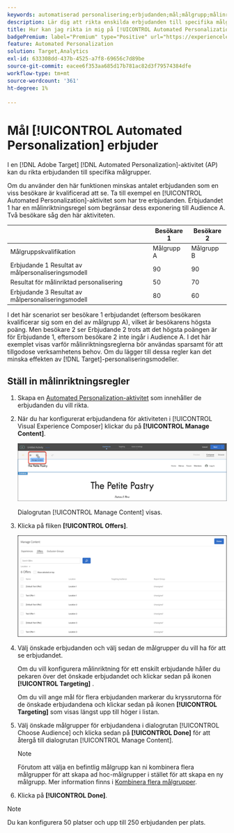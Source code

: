 ```yaml
---
keywords: automatiserad personalisering;erbjudanden;mål;målgrupp;målinriktningsregler;målinriktning
description: Lär dig att rikta enskilda erbjudanden till specifika målgrupper med hjälp av en [!UICONTROL Automated Personalization]-aktivitet (AP) i  [!DNL Adobe Target].
title: Hur kan jag rikta in mig på [!UICONTROL Automated Personalization] erbjudanden?
badgePremium: label="Premium" type="Positive" url="https://experienceleague.adobe.com/docs/target/using/introduction/intro.html?lang=en#premium newtab=true" tooltip="Se vad som ingår i Target Premium."
feature: Automated Personalization
solution: Target,Analytics
exl-id: 633308dd-437b-4525-a7f8-69656c7d89be
source-git-commit: eacee6f353aa685d17b781ac82d3f79574384dfe
workflow-type: tm+mt
source-wordcount: '361'
ht-degree: 1%

---
```


# Mål [!UICONTROL Automated Personalization] erbjuder

I en [!DNL Adobe Target] [!DNL Automated Personalization]-aktivitet (AP) kan du rikta erbjudanden till specifika målgrupper.

Om du använder den här funktionen minskas antalet erbjudanden som en viss besökare är kvalificerad att se. Ta till exempel en [!UICONTROL Automated Personalization]-aktivitet som har tre erbjudanden. Erbjudandet 1 har en målinriktningsregel som begränsar dess exponering till Audience A. Två besökare såg den här aktiviteten.

| | Besökare 1 | Besökare 2 |
|--- |--- |--- |
| Målgruppskvalifikation | Målgrupp A | Målgrupp B |
| Erbjudande 1 Resultat av målpersonaliseringsmodell | 90 | 90 |
| Resultat för målinriktad personalisering | 50 | 70 |
| Erbjudande 3 Resultat av målpersonaliseringsmodell | 80 | 60 |

I det här scenariot ser besökare 1 erbjudandet (eftersom besökaren kvalificerar sig som en del av målgrupp A), vilket är besökarens högsta poäng. Men besökare 2 ser Erbjudande 2 trots att det högsta poängen är för Erbjudande 1, eftersom besökare 2 inte ingår i Audience A. I det här exemplet visas varför målinriktningsreglerna bör användas sparsamt för att tillgodose verksamhetens behov. Om du lägger till dessa regler kan det minska effekten av [!DNL Target]-personaliseringsmodeller.

## Ställ in målinriktningsregler

1. Skapa en [Automated Personalization-aktivitet](/help/main/c-activities/t-automated-personalization/create-ap-activity.md) som innehåller de erbjudanden du vill rikta.
1. När du har konfigurerat erbjudandena för aktiviteten i [!UICONTROL Visual Experience Composer] klickar du på **[!UICONTROL Manage Content]**.

   ![Hantera innehåll](/help/main/c-activities/t-automated-personalization/assets/manage-content.png)

   Dialogrutan [!UICONTROL Manage Content] visas.

1. Klicka på fliken **[!UICONTROL Offers]**.

   ![Sidan Erbjudanden](/help/main/c-activities/t-automated-personalization/assets/manage-content-offers.png)

1. Välj önskade erbjudanden och välj sedan de målgrupper du vill ha för att se erbjudandet.

   Om du vill konfigurera målinriktning för ett enskilt erbjudande håller du pekaren över det önskade erbjudandet och klickar sedan på ikonen **[!UICONTROL Targeting]** .

   Om du vill ange mål för flera erbjudanden markerar du kryssrutorna för de önskade erbjudandena och klickar sedan på ikonen **[!UICONTROL Targeting]** som visas längst upp till höger i listan.

1. Välj önskade målgrupper för erbjudandena i dialogrutan [!UICONTROL Choose Audience] och klicka sedan på **[!UICONTROL Done]** för att återgå till dialogrutan [!UICONTROL Manage Content].

   >[!NOTE]
   >
   >Förutom att välja en befintlig målgrupp kan ni kombinera flera målgrupper för att skapa ad hoc-målgrupper i stället för att skapa en ny målgrupp. Mer information finns i [Kombinera flera målgrupper](/help/main/c-target/combining-multiple-audiences.md#concept_A7386F1EA4394BD2AB72399C225981E5).

1. Klicka på **[!UICONTROL Done]**.

>[!NOTE]
>
>Du kan konfigurera 50 platser och upp till 250 erbjudanden per plats.
